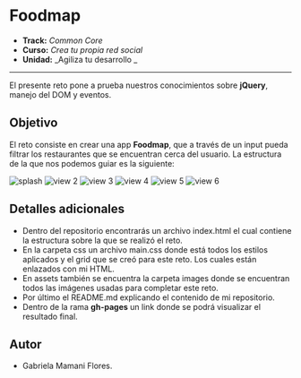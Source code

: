 # Foodmap

* **Track:** _Common Core_
* **Curso:** _Crea tu propia red social_
* **Unidad:** _Agiliza tu desarrollo _

***

El presente reto pone a prueba nuestros conocimientos sobre **jQuery**, manejo del DOM y eventos.

## Objetivo

El reto consiste en crear una app **Foodmap**, que a través de un input pueda filtrar los restaurantes que se encuentran cerca del usuario. La estructura de la que nos podemos guiar es la siguiente:

![splash](assets/docs/splash.jpg)
![view 2](assets/docs/2.jpg)
![view 3](assets/docs/3.jpg)
![view 4](assets/docs/4.jpg)
![view 5](assets/docs/5.jpg)
![view 6](assets/docs/6.jpg)


## Detalles adicionales

* Dentro del repositorio encontrarás un archivo index.html el cual contiene la estructura sobre la que se realizó el reto.
* En la carpeta css un archivo main.css donde está todos los estilos aplicados y el grid que se creó para este reto. Los cuales están enlazados con mi HTML.
* En assets también se encuentra la carpeta images donde se encuentran todos las imágenes usadas para completar este reto.
* Por último el README.md explicando el contenido de mi repositorio.
* Dentro de la rama **gh-pages** un link donde se podrá visualizar el resultado final.

## Autor

* Gabriela Mamani Flores.